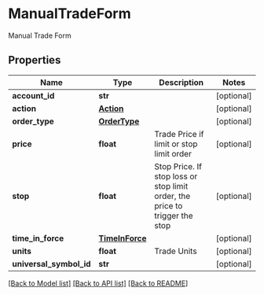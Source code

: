 # ManualTradeForm

Manual Trade Form

## Properties
Name | Type | Description | Notes
------------ | ------------- | ------------- | -------------
**account_id** | **str** |  | [optional] 
**action** | [**Action**](Action.md) |  | [optional] 
**order_type** | [**OrderType**](OrderType.md) |  | [optional] 
**price** | **float** | Trade Price if limit or stop limit order | [optional] 
**stop** | **float** | Stop Price. If stop loss or stop limit order, the price to trigger the stop | [optional] 
**time_in_force** | [**TimeInForce**](TimeInForce.md) |  | [optional] 
**units** | **float** | Trade Units | [optional] 
**universal_symbol_id** | **str** |  | [optional] 

[[Back to Model list]](../README.md#documentation-for-models) [[Back to API list]](../README.md#documentation-for-api-endpoints) [[Back to README]](../README.md)


